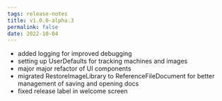 ```yaml
---
tags: release-notes
title: v1.0.0-alpha.3
permalink: false
date: 2022-10-04
---
```


- added logging for improved debugging
- setting up UserDefaults for tracking machines and images
- major major refactor of UI components
- migrated RestoreImageLibrary to ReferenceFileDocument for better management of saving and opening docs
- fixed release label in welcome screen
